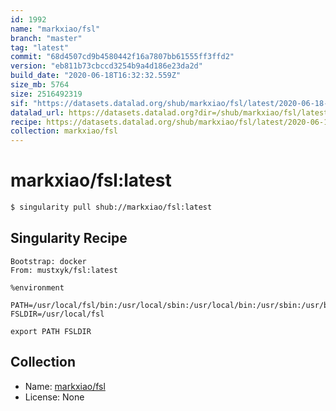 ```yaml
---
id: 1992
name: "markxiao/fsl"
branch: "master"
tag: "latest"
commit: "68d4507cd9b4580442f16a7807bb61555ff3ffd2"
version: "eb811b73cbccd3254b9a4d186e23da2d"
build_date: "2020-06-18T16:32:32.559Z"
size_mb: 5764
size: 2516492319
sif: "https://datasets.datalad.org/shub/markxiao/fsl/latest/2020-06-18-68d4507c-eb811b73/eb811b73cbccd3254b9a4d186e23da2d.simg"
datalad_url: https://datasets.datalad.org?dir=/shub/markxiao/fsl/latest/2020-06-18-68d4507c-eb811b73/
recipe: https://datasets.datalad.org/shub/markxiao/fsl/latest/2020-06-18-68d4507c-eb811b73/Singularity
collection: markxiao/fsl
---
```


# markxiao/fsl:latest

```bash
$ singularity pull shub://markxiao/fsl:latest
```

## Singularity Recipe

```singularity
Bootstrap: docker
From: mustxyk/fsl:latest

%environment

PATH=/usr/local/fsl/bin:/usr/local/sbin:/usr/local/bin:/usr/sbin:/usr/bin:/sbin:/bin
FSLDIR=/usr/local/fsl

export PATH FSLDIR
```

## Collection

 - Name: [markxiao/fsl](https://github.com/markxiao/fsl)
 - License: None

